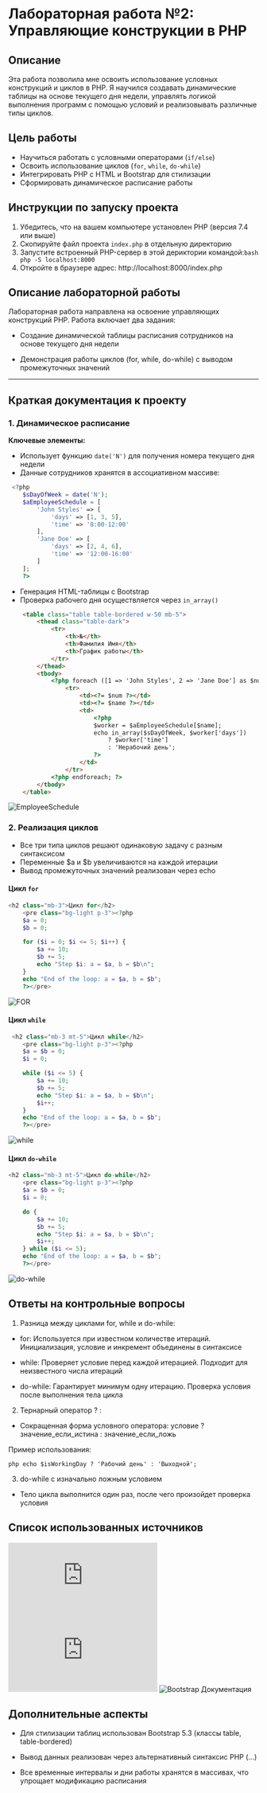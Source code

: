 # Лабораторная работа №2: Управляющие конструкции в PHP

## Описание
Эта работа позволила мне освоить использование условных конструкций и циклов в PHP. Я научился создавать динамические таблицы на основе текущего дня недели, управлять логикой выполнения программ с помощью условий и реализовывать различные типы циклов.

## Цель работы
- Научиться работать с условными операторами (`if/else`)
- Освоить использование циклов (`for`, `while`, `do-while`)
- Интегрировать PHP с HTML и Bootstrap для стилизации
- Сформировать динамическое расписание работы

## Инструкции по запуску проекта
1. Убедитесь, что на вашем компьютере установлен PHP (версия 7.4 или выше)
2. Скопируйте файл проекта `index.php` в отдельную директорию
3. Запустите встроенный PHP-сервер в этой дериктории командой:```bash php -S localhost:8000 ```
4. Откройте в браузере адрес: http://localhost:8000/index.php

## Описание лабораторной работы
Лабораторная работа направлена на освоение управляющих конструкций PHP. Работа включает два задания:

- Создание динамической таблицы расписания сотрудников на основе текущего дня недели

- Демонстрация работы циклов (for, while, do-while) с выводом промежуточных значений

---

## Краткая документация к проекту

### 1. Динамическое расписание

**Ключевые элементы:**
- Использует функцию `date('N')` для получения номера текущего дня недели
- Данные сотрудников хранятся в ассоциативном массиве:
  
```php
 <?php
    $sDayOfWeek = date('N'); 
    $aEmployeeSchedule = [
        'John Styles' => [
            'days' => [1, 3, 5],
            'time' => '8:00-12:00'
        ],
        'Jane Doe' => [
            'days' => [2, 4, 6],
            'time' => '12:00-16:00'
        ]
    ];
    ?>
```
- Генерация HTML-таблицы с Bootstrap
- Проверка рабочего дня осуществляется через `in_array()`

```html
    <table class="table table-bordered w-50 mb-5">
        <thead class="table-dark">
            <tr>
                <th>№</th>
                <th>Фамилия Имя</th>
                <th>График работы</th>
            </tr>
        </thead>
        <tbody>
            <?php foreach ([1 => 'John Styles', 2 => 'Jane Doe'] as $num => $name): ?>
                <tr>
                    <td><?= $num ?></td>
                    <td><?= $name ?></td>
                    <td>
                        <?php
                        $worker = $aEmployeeSchedule[$name];
                        echo in_array($sDayOfWeek, $worker['days'])
                            ? $worker['time']
                            : 'Нерабочий день';
                        ?>
                    </td>
                </tr>
            <?php endforeach; ?>
        </tbody>
    </table>
```

![EmployeeSchedule](https://github.com/user-attachments/assets/4cb9978a-c1c5-4a96-95a3-91d500912edc)


### 2. Реализация циклов

- Все три типа циклов решают одинаковую задачу с разным синтаксисом
- Переменные $a и $b увеличиваются на каждой итерации
- Вывод промежуточных значений реализован через echo

#### Цикл `for`

```php
<h2 class="mb-3">Цикл for</h2>
    <pre class="bg-light p-3"><?php
    $a = 0;
    $b = 0;

    for ($i = 0; $i <= 5; $i++) {
        $a += 10;
        $b += 5;
        echo "Step $i: a = $a, b = $b\n";
    }
    echo "End of the loop: a = $a, b = $b";
    ?></pre>
```

![FOR](https://github.com/user-attachments/assets/51146904-12a6-498a-a6b3-3aece1a24e4c)

#### Цикл `while`

```php
 <h2 class="mb-3 mt-5">Цикл while</h2>
    <pre class="bg-light p-3"><?php
    $a = $b = 0;
    $i = 0;

    while ($i <= 5) {
        $a += 10;
        $b += 5;
        echo "Step $i: a = $a, b = $b\n";
        $i++;
    }
    echo "End of the loop: a = $a, b = $b";
    ?></pre>
```

![while](https://github.com/user-attachments/assets/454598c9-eb0a-4b90-853f-b458b2a4a52f)

#### Цикл `do-while`

```php
<h2 class="mb-3 mt-5">Цикл do-while</h2>
    <pre class="bg-light p-3"><?php
    $a = $b = 0;
    $i = 0;

    do {
        $a += 10;
        $b += 5;
        echo "Step $i: a = $a, b = $b\n";
        $i++;
    } while ($i <= 5);
    echo "End of the loop: a = $a, b = $b";
    ?></pre>
```

![do-while](https://github.com/user-attachments/assets/ee2e6487-5fa2-46b0-9037-41acc0984447)

## Ответы на контрольные вопросы
1. Разница между циклами for, while и do-while:
   
- for: Используется при известном количестве итераций. Инициализация, условие и инкремент объединены в синтаксисе

- while: Проверяет условие перед каждой итерацией. Подходит для неизвестного числа итераций

- do-while: Гарантирует минимум одну итерацию. Проверка условия после выполнения тела цикла

2. Тернарный оператор ? :
- Сокращенная форма условного оператора: условие ? значение_если_истина : значение_если_ложь

Пример использования:

```php echo $isWorkingDay ? 'Рабочий день' : 'Выходной';```

3. do-while с изначально ложным условием
- Тело цикла выполнится один раз, после чего произойдет проверка условия

## Список использованных источников

![PHP: Управляющие конструкции](https://github.com/MSU-Courses/advanced-web-programming/blob/main/03_Data_Types/03_06_Control_Structures.md)
![PHP date() функция](https://www.php.net/manual/ru/function.date.php)
![Bootstrap Документация](https://getbootstrap.com/docs/5.3/getting-started/introduction/)

## Дополнительные аспекты
- Для стилизации таблиц использован Bootstrap 5.3 (классы table, table-bordered)

- Вывод данных реализован через альтернативный синтаксис PHP (<?php foreach(): ?>...<?php endforeach; ?>)

- Все временные интервалы и дни работы хранятся в массивах, что упрощает модификацию расписания
